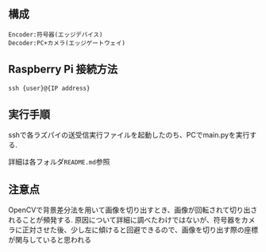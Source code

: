 ## 構成
```
Encoder:符号器(エッジデバイス)
Decoder:PC+カメラ(エッジゲートウェイ)
```

## Raspberry Pi 接続方法

```
ssh {user}@{IP address}
```

## 実行手順
sshで各ラズパイの送受信実行ファイルを起動したのち、PCでmain.pyを実行する.

詳細は各フォルダ```README.md```参照

## 注意点
OpenCVで背景差分法を用いて画像を切り出すとき、画像が回転されて切り出されることが頻発する.
原因について詳細に調べたわけではないが、符号器をカメラに正対させた後、少し左に傾けると回避できるので、画像を切り出す際の座標が関与していると思われる
